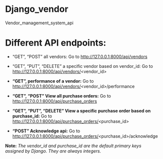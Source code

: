 # Django_vendor
Vendor_management_system_api

# Different API endpoints:
-	“GET”, “POST” all vendors:
Go to http://127.0.0.1:8000/api/vendors
- “GET”, “PUT”, “DELETE” a specific vendor based on vendor_id:
Go to http://127.0.0.1:8000/api/vendors/<vendor_id>

-	**“GET”, performance of a vendor:**
Go to http://127.0.0.1:8000/api/vendors/<vendor_id>/performance

-	**“GET”, “POST” View all purchase orders:**
Go to http://127.0.0.1:8000/api/purchase_orders

-	**“GET”, “PUT”, “DELETE” View a specific purchase order based on purchase_id:**
Go to http://127.0.0.1:8000/api/purchase_orders/<purchase_id>

-	**“POST” Acknowledge api:**
Go to http://127.0.0.1:8000/api/purchase_orders/<purchase_id>/acknowledge

**Note:** *The vendor_id and purchase_id are the default primary keys assigned by Django. They are always integers.*
